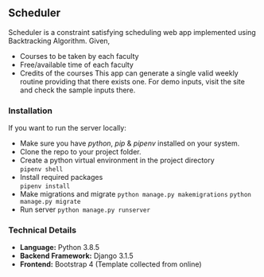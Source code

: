 ## Scheduler

Scheduler is a constraint satisfying scheduling web app implemented using Backtracking Algorithm. Given,
  - Courses to be taken by each faculty
  - Free/available time of each faculty
  - Credits of the courses
This app can generate a single valid weekly routine providing that there exists one. For demo inputs, visit the site and check the sample inputs there.

### Installation
If you want to run the server locally:
  - Make sure you have _python_, _pip_ & _pipenv_ installed on your system.
  - Clone the repo to your project folder.
  - Create a python virtual environment in the project directory <br>
        ```pipenv shell```
  - Install required packages <br>
        `pipenv install`
  - Make migrations and migrate
        `python manage.py makemigrations`
        `python manage.py migrate`
  - Run server
        `python manage.py runserver`

### Technical Details
- **Language:** Python 3.8.5
- **Backend Framework:** Django 3.1.5
- **Frontend:** Bootstrap 4 (Template collected from online)
